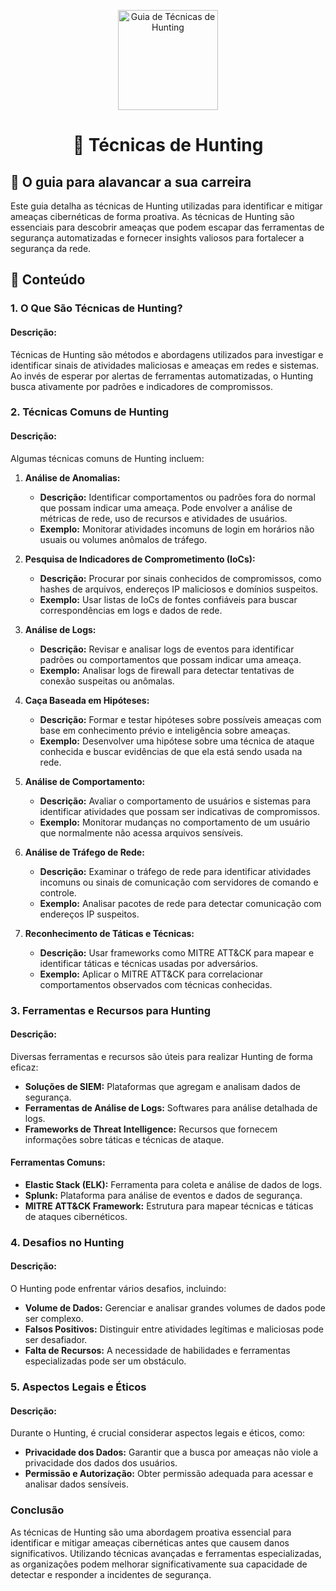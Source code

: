<p align="center">
  <a href="https://www.scnsoft.com/blog-pictures/infrastructure/noc.png">
    <img src="./images/guia.png" alt="Guia de Técnicas de Hunting" width="160" height="160">
  </a>
  <h1 align="center">🎯 Técnicas de Hunting</h1>
</p>

## :dart: O guia para alavancar a sua carreira

Este guia detalha as técnicas de Hunting utilizadas para identificar e mitigar ameaças cibernéticas de forma proativa. As técnicas de Hunting são essenciais para descobrir ameaças que podem escapar das ferramentas de segurança automatizadas e fornecer insights valiosos para fortalecer a segurança da rede.

## :dart: Conteúdo

### 1. O Que São Técnicas de Hunting?

#### Descrição:
Técnicas de Hunting são métodos e abordagens utilizados para investigar e identificar sinais de atividades maliciosas e ameaças em redes e sistemas. Ao invés de esperar por alertas de ferramentas automatizadas, o Hunting busca ativamente por padrões e indicadores de compromissos.

### 2. Técnicas Comuns de Hunting

#### Descrição:
Algumas técnicas comuns de Hunting incluem:

1. **Análise de Anomalias:** 
   - **Descrição:** Identificar comportamentos ou padrões fora do normal que possam indicar uma ameaça. Pode envolver a análise de métricas de rede, uso de recursos e atividades de usuários.
   - **Exemplo:** Monitorar atividades incomuns de login em horários não usuais ou volumes anômalos de tráfego.

2. **Pesquisa de Indicadores de Comprometimento (IoCs):**
   - **Descrição:** Procurar por sinais conhecidos de compromissos, como hashes de arquivos, endereços IP maliciosos e domínios suspeitos.
   - **Exemplo:** Usar listas de IoCs de fontes confiáveis para buscar correspondências em logs e dados de rede.

3. **Análise de Logs:**
   - **Descrição:** Revisar e analisar logs de eventos para identificar padrões ou comportamentos que possam indicar uma ameaça.
   - **Exemplo:** Analisar logs de firewall para detectar tentativas de conexão suspeitas ou anômalas.

4. **Caça Baseada em Hipóteses:**
   - **Descrição:** Formar e testar hipóteses sobre possíveis ameaças com base em conhecimento prévio e inteligência sobre ameaças.
   - **Exemplo:** Desenvolver uma hipótese sobre uma técnica de ataque conhecida e buscar evidências de que ela está sendo usada na rede.

5. **Análise de Comportamento:**
   - **Descrição:** Avaliar o comportamento de usuários e sistemas para identificar atividades que possam ser indicativas de compromissos.
   - **Exemplo:** Monitorar mudanças no comportamento de um usuário que normalmente não acessa arquivos sensíveis.

6. **Análise de Tráfego de Rede:**
   - **Descrição:** Examinar o tráfego de rede para identificar atividades incomuns ou sinais de comunicação com servidores de comando e controle.
   - **Exemplo:** Analisar pacotes de rede para detectar comunicação com endereços IP suspeitos.

7. **Reconhecimento de Táticas e Técnicas:**
   - **Descrição:** Usar frameworks como MITRE ATT&CK para mapear e identificar táticas e técnicas usadas por adversários.
   - **Exemplo:** Aplicar o MITRE ATT&CK para correlacionar comportamentos observados com técnicas conhecidas.

### 3. Ferramentas e Recursos para Hunting

#### Descrição:
Diversas ferramentas e recursos são úteis para realizar Hunting de forma eficaz:

- **Soluções de SIEM:** Plataformas que agregam e analisam dados de segurança.
- **Ferramentas de Análise de Logs:** Softwares para análise detalhada de logs.
- **Frameworks de Threat Intelligence:** Recursos que fornecem informações sobre táticas e técnicas de ataque.

#### Ferramentas Comuns:
- **Elastic Stack (ELK):** Ferramenta para coleta e análise de dados de logs.
- **Splunk:** Plataforma para análise de eventos e dados de segurança.
- **MITRE ATT&CK Framework:** Estrutura para mapear técnicas e táticas de ataques cibernéticos.

### 4. Desafios no Hunting

#### Descrição:
O Hunting pode enfrentar vários desafios, incluindo:

- **Volume de Dados:** Gerenciar e analisar grandes volumes de dados pode ser complexo.
- **Falsos Positivos:** Distinguir entre atividades legítimas e maliciosas pode ser desafiador.
- **Falta de Recursos:** A necessidade de habilidades e ferramentas especializadas pode ser um obstáculo.

### 5. Aspectos Legais e Éticos

#### Descrição:
Durante o Hunting, é crucial considerar aspectos legais e éticos, como:

- **Privacidade dos Dados:** Garantir que a busca por ameaças não viole a privacidade dos dados dos usuários.
- **Permissão e Autorização:** Obter permissão adequada para acessar e analisar dados sensíveis.

### Conclusão

As técnicas de Hunting são uma abordagem proativa essencial para identificar e mitigar ameaças cibernéticas antes que causem danos significativos. Utilizando técnicas avançadas e ferramentas especializadas, as organizações podem melhorar significativamente sua capacidade de detectar e responder a incidentes de segurança.
